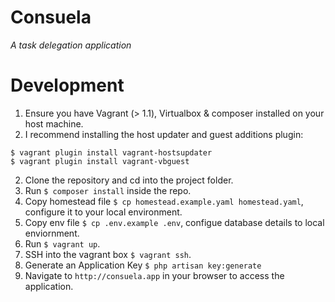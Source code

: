 Consuela
========
*A task delegation application*

Development
============

1. Ensure you have Vagrant (> 1.1), Virtualbox & composer installed on your host machine.
2. I recommend installing the host updater and guest additions plugin:
```
$ vagrant plugin install vagrant-hostsupdater
$ vagrant plugin install vagrant-vbguest
```
2. Clone the repository and cd into the project folder.
3. Run `$ composer install` inside the repo.
4. Copy homestead file `$ cp homestead.example.yaml homestead.yaml`, configure it to your local environment.
5. Copy env file `$ cp .env.example .env`, configue database details to local enviornment.
6. Run `$ vagrant up`.
7. SSH into the vagrant box `$ vagrant ssh`.
8. Generate an Application Key `$ php artisan key:generate`
8. Navigate to `http://consuela.app` in your browser to access the application.




